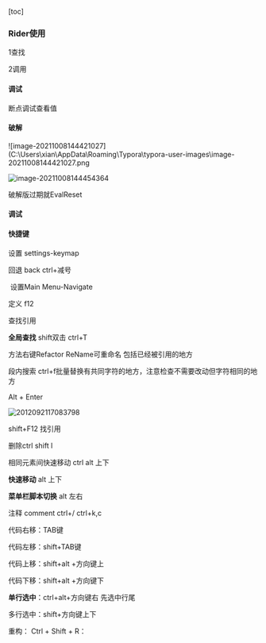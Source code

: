 [toc]

### Rider使用

1查找

2调用



#### 调试

断点调试查看值



#### 破解

![image-20211008144421027](C:\Users\xian\AppData\Roaming\Typora\typora-user-images\image-20211008144421027.png

![image-20211008144454364](C:\Users\xian\AppData\Roaming\Typora\typora-user-images\image-20211008144454364.png)

破解版过期就EvalReset

#### 调试



#### 快捷键



设置 settings-keymap

回退 back ctrl+减号

​	设置Main Menu-Navigate

定义 f12

查找引用 

**全局查找** shift双击 ctrl+T

方法右键Refactor ReName可重命名 包括已经被引用的地方

段内搜索 ctrl+f批量替换有共同字符的地方，注意检查不需要改动但字符相同的地方

Alt + Enter 

![2012092117083798](C:\Users\xian\Desktop\2012092117083798.png)

shift+F12 找引用



删除ctrl shift l 

相同元素间快速移动 ctrl alt 上下 

**快速移动**  alt 上下 

**菜单栏脚本切换**  alt 左右

注释 comment ctrl+/ ctrl+k,c

代码右移：TAB键 

代码左移：shift+TAB键

代码上移：shift+alt +方向键上

代码下移：shift+alt +方向键下

**单行选中**：ctrl+alt+方向键右 先选中行尾

多行选中：shift+方向键上下

重构： Ctrl + Shift + R：

